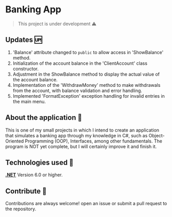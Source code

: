 # Banking App

> This project is under development ⚠️

## Updates 🆙
1. 'Balance' attribute changed to `public` to allow access in 'ShowBalance' method.
2. Initialization of the account balance in the 'ClientAccount' class constructor.
3. Adjustment in the ShowBalance method to display the actual value of the account balance.
4. Implementation of the 'WithdrawMoney' method to make withdrawals from the account, with balance validation and error handling.
5. Implemented 'FormatException' exception handling for invalid entries in the main menu.

## About the application 📁
This is one of my small projects in which I intend to create an application that simulates a banking app through my knowledge in C#, such as Object-Oriented Programming (OOP), Interfaces, among other fundamentals.
The program is NOT yet complete, but I will certainly improve it and finish it.

## Technologies used 🔧
**[.NET](https://dotnet.microsoft.com/en-us/download)** Version 6.0 or higher.

## Contribute 🤝
Contributions are always welcome! open an issue or submit a pull request to the repository.

